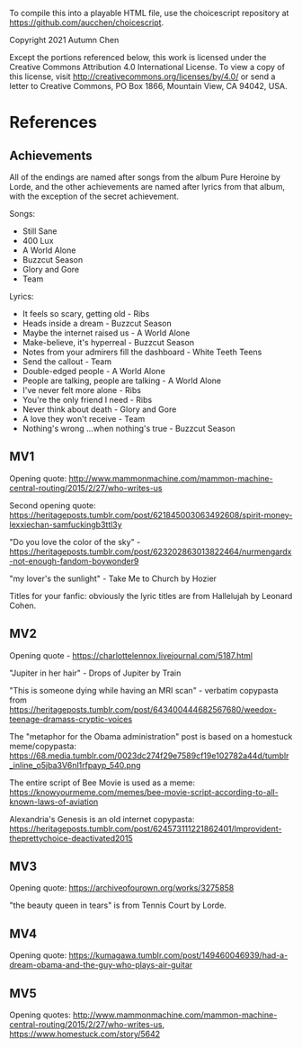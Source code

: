 To compile this into a playable HTML file, use the choicescript repository at https://github.com/aucchen/choicescript.

Copyright 2021 Autumn Chen

Except the portions referenced below, this work is licensed under the Creative Commons Attribution 4.0 International License. To view a copy of this license, visit http://creativecommons.org/licenses/by/4.0/ or send a letter to Creative Commons, PO Box 1866, Mountain View, CA 94042, USA.

# References

## Achievements

All of the endings are named after songs from the album Pure Heroine by Lorde, and the other achievements are named after lyrics from that album, with the exception of the secret achievement.

Songs:

- Still Sane
- 400 Lux
- A World Alone
- Buzzcut Season
- Glory and Gore
- Team

Lyrics:

- It feels so scary, getting old - Ribs
- Heads inside a dream - Buzzcut Season
- Maybe the internet raised us - A World Alone
- Make-believe, it's hyperreal - Buzzcut Season
- Notes from your admirers fill the dashboard - White Teeth Teens
- Send the callout - Team
- Double-edged people - A World Alone
- People are talking, people are talking - A World Alone
- I've never felt more alone - Ribs
- You're the only friend I need - Ribs
- Never think about death - Glory and Gore
- A love they won't receive - Team
- Nothing's wrong ...when nothing's true - Buzzcut Season

## MV1

Opening quote: http://www.mammonmachine.com/mammon-machine-central-routing/2015/2/27/who-writes-us

Second opening quote: https://heritageposts.tumblr.com/post/621845003063492608/spirit-money-lexxiechan-samfuckingb3ttl3y

"Do you love the color of the sky" - https://heritageposts.tumblr.com/post/623202863013822464/nurmengardx-not-enough-fandom-boywonder9

"my lover's the sunlight" - Take Me to Church by Hozier

Titles for your fanfic: obviously the lyric titles are from Hallelujah by Leonard Cohen.

## MV2

Opening quote - https://charlottelennox.livejournal.com/5187.html

"Jupiter in her hair" - Drops of Jupiter by Train

"This is someone dying while having an MRI scan" - verbatim copypasta from https://heritageposts.tumblr.com/post/643400444682567680/weedox-teenage-dramass-cryptic-voices

The "metaphor for the Obama administration" post is based on a homestuck meme/copypasta:
https://68.media.tumblr.com/0023dc274f29e7589cf19e102782a44d/tumblr_inline_o5jba3V6nl1rfpayp_540.png

The entire script of Bee Movie is used as a meme: https://knowyourmeme.com/memes/bee-movie-script-according-to-all-known-laws-of-aviation

Alexandria's Genesis is an old internet copypasta: https://heritageposts.tumblr.com/post/624573111221862401/lmprovident-theprettychoice-deactivated2015

## MV3

Opening quote: https://archiveofourown.org/works/3275858

"the beauty queen in tears" is from Tennis Court by Lorde.

## MV4

Opening quote: https://kumagawa.tumblr.com/post/149460046939/had-a-dream-obama-and-the-guy-who-plays-air-guitar

## MV5

Opening quotes: http://www.mammonmachine.com/mammon-machine-central-routing/2015/2/27/who-writes-us, https://www.homestuck.com/story/5642

